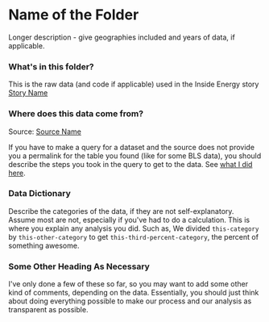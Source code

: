 # Name of the Folder

Longer description - give geographies included and years of data, if applicable.

### What's in this folder?

This is the raw data (and code if applicable) used in the Inside Energy story [Story Name](story.url)

### Where does this data come from?

Source: [Source Name](source.url)

If you have to make a query for a dataset and the source does not provide you a permalink for the table you found (like for some BLS data), you should describe the steps you took in the query to get to the data. See [what I did here](https://github.com/InsideEnergy/Data-for-stories/tree/master/20150702-oilgas-jobs-dip).

### Data Dictionary

Describe the categories of the data, if they are not self-explanatory. Assume most are not, especially if you've had to do a calculation. This is where you explain any analysis you did. Such as, We divided `this-category` by `this-other-category` to get `this-third-percent-category`, the percent of something awesome. 

### Some Other Heading As Necessary

I've only done a few of these so far, so you may want to add some other kind of comments, depending on the data. Essentially, you should just think about doing everything possible to make our process and our analysis as transparent as possible.